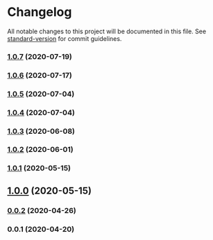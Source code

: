 # Changelog

All notable changes to this project will be documented in this file. See [standard-version](https://github.com/conventional-changelog/standard-version) for commit guidelines.

### [1.0.7](https://github.com/microlinkhq/lighthouse-viewer/compare/v1.0.6...v1.0.7) (2020-07-19)

### [1.0.6](https://github.com/microlinkhq/lighthouse-viewer/compare/v1.0.5...v1.0.6) (2020-07-17)

### [1.0.5](https://github.com/microlinkhq/lighthouse-viewer/compare/v1.0.3...v1.0.5) (2020-07-04)

### [1.0.4](https://github.com/microlinkhq/lighthouse-viewer/compare/v1.0.3...v1.0.4) (2020-07-04)

### [1.0.3](https://github.com/microlinkhq/lighthouse-viewer/compare/v1.0.2...v1.0.3) (2020-06-08)

### [1.0.2](https://github.com/microlinkhq/lighthouse-viewer/compare/v1.0.1...v1.0.2) (2020-06-01)

### [1.0.1](https://github.com/microlinkhq/lighthouse-viewer/compare/v1.0.0...v1.0.1) (2020-05-15)

## [1.0.0](https://github.com/microlinkhq/lighthouse-viewer/compare/v0.0.2...v1.0.0) (2020-05-15)

### [0.0.2](https://github.com/microlinkhq/lighthouse-viewer/compare/v0.0.1...v0.0.2) (2020-04-26)

### 0.0.1 (2020-04-20)
